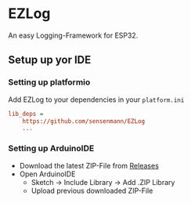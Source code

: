# EZLog
An easy Logging-Framework for ESP32.

## Setup up yor IDE

### Setting up platformio
Add EZLog to your dependencies in your `platform.ini`

```ini
lib_deps =
    https://github.com/sensenmann/EZLog
    ...
```

### Setting up ArduinoIDE
- Download the latest ZIP-File from [Releases](https://github.com/sensenmann/EZLog/releases)
- Open ArduinoIDE
  - Sketch -> Include Library -> Add .ZIP Library
  - Upload previous downloaded ZIP-File

